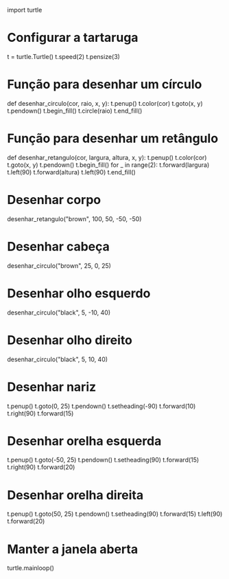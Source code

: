 import turtle

# Configurar a tartaruga
t = turtle.Turtle()
t.speed(2)
t.pensize(3)

# Função para desenhar um círculo
def desenhar_circulo(cor, raio, x, y):
    t.penup()
    t.color(cor)
    t.goto(x, y)
    t.pendown()
    t.begin_fill()
    t.circle(raio)
    t.end_fill()

# Função para desenhar um retângulo
def desenhar_retangulo(cor, largura, altura, x, y):
    t.penup()
    t.color(cor)
    t.goto(x, y)
    t.pendown()
    t.begin_fill()
    for _ in range(2):
        t.forward(largura)
        t.left(90)
        t.forward(altura)
        t.left(90)
    t.end_fill()

# Desenhar corpo
desenhar_retangulo("brown", 100, 50, -50, -50)

# Desenhar cabeça
desenhar_circulo("brown", 25, 0, 25)

# Desenhar olho esquerdo
desenhar_circulo("black", 5, -10, 40)

# Desenhar olho direito
desenhar_circulo("black", 5, 10, 40)

# Desenhar nariz
t.penup()
t.goto(0, 25)
t.pendown()
t.setheading(-90)
t.forward(10)
t.right(90)
t.forward(15)

# Desenhar orelha esquerda
t.penup()
t.goto(-50, 25)
t.pendown()
t.setheading(90)
t.forward(15)
t.right(90)
t.forward(20)

# Desenhar orelha direita
t.penup()
t.goto(50, 25)
t.pendown()
t.setheading(90)
t.forward(15)
t.left(90)
t.forward(20)

# Manter a janela aberta
turtle.mainloop()

